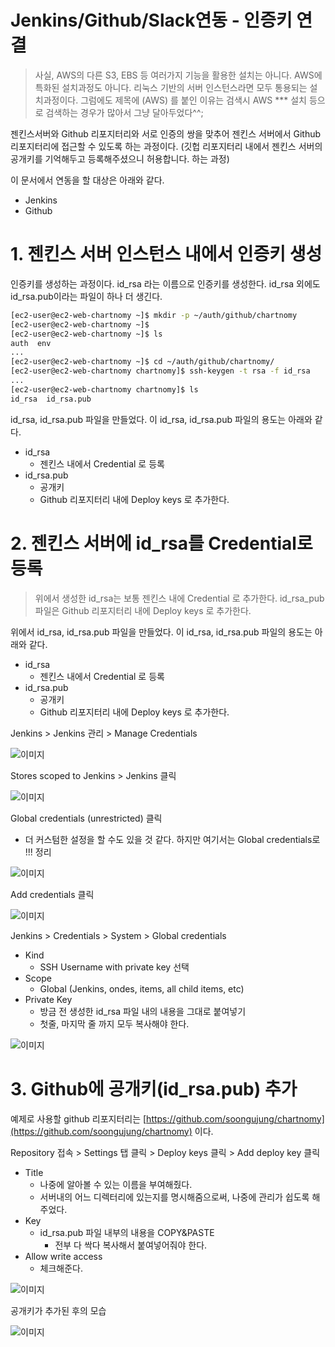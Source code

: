 # Jenkins/Github/Slack연동 - 인증키 연결

> 사실, AWS의 다른 S3, EBS 등 여러가지 기능을 활용한 설치는 아니다.  AWS에 특화된 설치과정도 아니다. 리눅스 기반의 서버 인스턴스라면 모두 통용되는 설치과정이다. 그럼에도 제목에 (AWS) 를 붙인 이유는 검색시 AWS *** 설치 등으로 검색하는 경우가 많아서 그냥 달아두었다^^;

  

젠킨스서버와 Github 리포지터리와 서로 인증의 쌍을 맞추어 젠킨스 서버에서 Github 리포지터리에 접근할 수 있도록 하는 과정이다. (깃헙 리포지터리 내에서 젠킨스 서버의 공개키를 기억해두고 등록해주셨으니 허용합니다. 하는 과정)  

이 문서에서 연동을 할 대상은 아래와 같다.

- Jenkins
- Github

  

# 1. 젠킨스 서버 인스턴스 내에서 인증키 생성

인증키를 생성하는 과정이다. id_rsa 라는 이름으로 인증키를 생성한다. id_rsa 외에도 id_rsa.pub이라는 파일이 하나 더 생긴다.

```bash
[ec2-user@ec2-web-chartnomy ~]$ mkdir -p ~/auth/github/chartnomy
[ec2-user@ec2-web-chartnomy ~]$
[ec2-user@ec2-web-chartnomy ~]$ ls
auth  env
...
[ec2-user@ec2-web-chartnomy ~]$ cd ~/auth/github/chartnomy/
[ec2-user@ec2-web-chartnomy chartnomy]$ ssh-keygen -t rsa -f id_rsa
...
[ec2-user@ec2-web-chartnomy chartnomy]$ ls
id_rsa  id_rsa.pub

```



id_rsa, id_rsa.pub 파일을 만들었다. 이 id_rsa, id_rsa.pub 파일의 용도는 아래와 같다.

- id_rsa
  - 젠킨스 내에서 Credential 로 등록
- id_rsa.pub
  - 공개키
  - Github 리포지터리 내에 Deploy keys 로 추가한다.



# 2. 젠킨스 서버에 id_rsa를 Credential로 등록

> 위에서 생성한 id_rsa는 보통 젠킨스 내에 Credential 로 추가한다. id_rsa_pub 파일은 Github 리포지터리 내에 Deploy keys 로 추가한다.



위에서 id_rsa, id_rsa.pub 파일을 만들었다. 이 id_rsa, id_rsa.pub 파일의 용도는 아래와 같다.

- id_rsa
  - 젠킨스 내에서 Credential 로 등록
- id_rsa.pub
  - 공개키
  - Github 리포지터리 내에 Deploy keys 로 추가한다.



Jenkins > Jenkins 관리 > Manage Credentials

![이미지](./img/JENKINS_GITHUB/1.png)

Stores scoped to Jenkins > Jenkins 클릭

![이미지](./img/JENKINS_GITHUB/2.png)

Global credentials (unrestricted)  클릭

- 더 커스텀한 설정을 할 수도 있을 것 같다. 하지만 여기서는 Global credentials로 !!! 정리

![이미지](./img/JENKINS_GITHUB/3.png)

Add credentials 클릭

![이미지](./img/JENKINS_GITHUB/4.png)

Jenkins > Credentials > System > Global credentials

- Kind 
  - SSH Username with private key 선택
- Scope
  - Global (Jenkins, ondes, items, all child items, etc)
- Private Key
  - 방금 전 생성한 id_rsa 파일 내의 내용을 그대로 붙여넣기 
  - 첫줄, 마지막 줄 까지 모두 복사해야 한다.

![이미지](./img/JENKINS_GITHUB/5.png)



# 3. Github에 공개키(id_rsa.pub) 추가

예제로 사용할 github 리포지터리는 [https://github.com/soongujung/chartnomy](https://github.com/soongujung/chartnomy) 이다.  

Repository 접속 > Settings 탭 클릭 > Deploy keys 클릭 > Add deploy key 클릭

- Title
  - 나중에 알아볼 수 있는 이름을 부여해줬다.
  - 서버내의 어느 디렉터리에 있는지를 명시해줌으로써, 나중에 관리가 쉽도록 해주었다.
- Key
  - id_rsa.pub 파일 내부의 내용을 COPY&PASTE
    - 전부 다 싹다 복사해서 붙여넣어줘야 한다.
- Allow write access
  - 체크해준다.

![이미지](./img/JENKINS_GITHUB/7.png)



공개키가 추가된 후의 모습

![이미지](./img/JENKINS_GITHUB/8.png)

